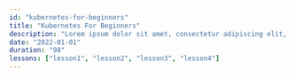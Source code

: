 ```yaml
---
id: "kubernetes-for-beginners"
title: "Kubernetes For Beginners"
description: "Lorem ipsum dolor sit amet, consectetur adipiscing elit, sed do eiusmod tempor incididunt ut labore et dolore magna aliqua. Vitae et leo duis ut diam. "
date: "2022-01-01"
duration: "98"
lessons: ["lesson1", "lesson2", "lesson3", "lesson4"]
---
```


